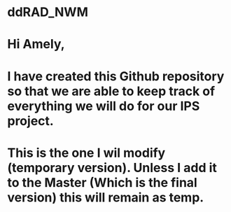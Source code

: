 # ddRAD_NWM

# Hi Amely,
# I have created this Github repository so that we are able to keep track of everything we will do for our IPS project.

# This is the one I wil modify (temporary version). Unless I add it to the Master (Which is the final version) this will remain as temp.
